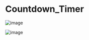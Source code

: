 # Countdown_Timer

![image](https://github.com/Pramod2021-24IT/Countdown_Timer/assets/95674009/b5ba21d4-dd4e-4e98-8291-9040275ee29a)


![image](https://github.com/Pramod2021-24IT/Countdown_Timer/assets/95674009/9778bad3-6cd4-4f88-a7c8-9720686c4956)





